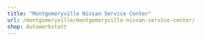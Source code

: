 ```yaml
---
title: "Montgomeryville Nissan Service Center"
url: /montgomeryville/montgomeryville-nissan-service-center/
shop: Autowerkstatt
---
```

